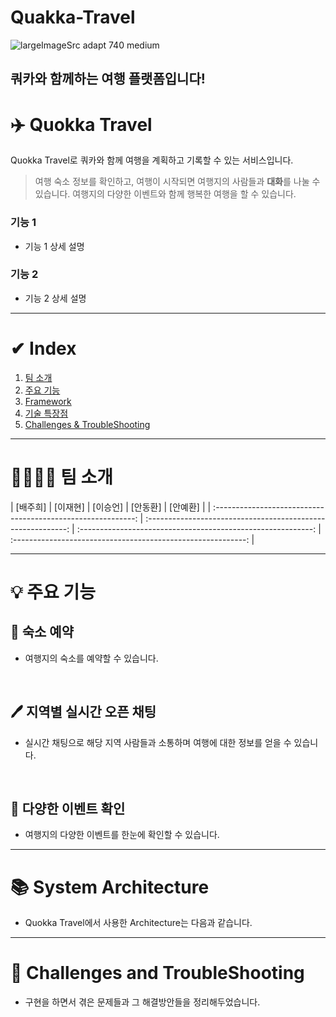 # Quakka-Travel

![largeImageSrc adapt 740 medium](https://github.com/user-attachments/assets/fb3c6851-7b93-4f06-86c0-d54b75bb5a30)

쿼카와 함께하는 여행 플랫폼입니다!
---

# ✈️ Quokka Travel

Quokka Travel로 쿼카와 함께 여행을 계획하고 기록할 수 있는 서비스입니다.

> 여행 숙소 정보를 확인하고, 여행이 시작되면 여행지의 사람들과 **대화**를 나눌 수 있습니다.
> 여행지의 다양한 이벤트와 함께 행복한 여행을 할 수 있습니다.

### 기능 1

- 기능 1 상세 설명

### 기능 2

- 기능 2 상세 설명

---

# ✔︎ Index

1. [팀 소개](#👨‍👦‍👦-팀-소개)
2. [주요 기능](#💡-주요-기능)
3. [Framework](#📚-Framework)
4. [기술 특장점](#🛠-기술-특장점)
5. [Challenges & TroubleShooting](#Challenges-and-TroubleShooting)

---

# 👨‍👨‍👦‍👦 팀 소개

|         [배주희]          |         [이재현]          |          [이승언]           |         [안동환]          |         [안예환]          |
| :----------------------------------------------------------: | :----------------------------------------------------------: | :----------------------------------------------------------: | :----------------------------------------------------------: |


---

# 💡 주요 기능

## 📐 숙소 예약

- 여행지의 숙소를 예약할 수 있습니다.

<br />

## 🖊️ 지역별 실시간 오픈 채팅

- 실시간 채팅으로 해당 지역 사람들과 소통하며 여행에 대한 정보를 얻을 수 있습니다.

<br />

## 💭 다양한 이벤트 확인

- 여행지의 다양한 이벤트를 한눈에 확인할 수 있습니다.

---

# 📚 System Architecture
- Quokka Travel에서 사용한 Architecture는 다음과 같습니다.


---

# 🚀 Challenges and TroubleShooting
- 구현을 하면서 겪은 문제들과 그 해결방안들을 정리해두었습니다.

